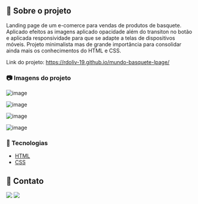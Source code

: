## :star2: Sobre o projeto

<p> Landing page de um e-comerce para vendas de produtos de basquete. 
Aplicado efeitos as imagens aplicado opacidade além do transiton no botão e aplicada responsividade para que se adapte a telas de dispositivos móveis.
Projeto minimalista mas de grande importância para consolidar ainda mais os conhecimentos do HTML e CSS.
 </p>

Link do projeto: https://rdoliv-19.github.io/mundo-basquete-lpage/

### :camera: Imagens do projeto

![image](https://user-images.githubusercontent.com/101264784/181108230-a1b64e10-ca5d-4b7e-97de-5387ada7b359.png)

![image](https://user-images.githubusercontent.com/101264784/181108258-89690fb0-e204-472a-bb95-aece5191b957.png)

![image](https://user-images.githubusercontent.com/101264784/181108320-a8815d8b-cce1-46e1-aef4-7224172e9357.png)

![image](https://user-images.githubusercontent.com/101264784/181108342-8e84cfbe-909f-47c0-9c86-e826cfa1d070.png)

### :space_invader: Tecnologias


  <ul>
    <li><a href="https://developer.mozilla.org/pt-BR/docs/Web/HTML">HTML</a></li>
    <li><a href="https://developer.mozilla.org/pt-BR/docs/Web/CSS">CSS</a></li>
  </ul>

## :handshake: Contato

<a href="https://www.linkedin.com/in/rodrigo-dev/" target="_blank">
<img src="https://img.shields.io/badge/LinkedIn-0077B5?style=for-the-badge&logo=linkedin&logoColor=white"></a>      
<a href = "mailto:digo.s.oliv@gmail.com@gmail.com"><img src="https://img.shields.io/badge/-Gmail-%23333?style=for-the-badge&logo=gmail&logoColor=white" target="_blank"></a>








